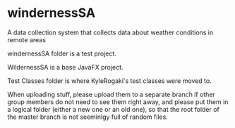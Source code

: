 # windernessSA
A data collection system that collects data about weather conditions in remote areas


windernessSA folder is a test project.

WildernessSA is a base JavaFX project.

Test Classes folder is where KyleRogaki's test classes were moved to.

When uploading stuff, please upload them to a separate branch if other group members do not need to see them right away, and please put them in a logical folder (either a new one or an old one), so that the root folder of the master branch is not seeminlgy full of random files.
